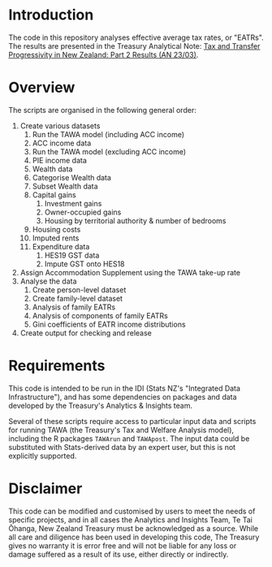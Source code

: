 # Introduction
The code in this repository analyses effective average tax rates, or "EATRs". The results are presented in the Treasury Analytical Note: [Tax and Transfer Progressivity in New Zealand: Part 2 Results (AN 23/03)](https://www.treasury.govt.nz/publications/an/an-23-03).

# Overview
The scripts are organised in the following general order:

1. Create various datasets
    1. Run the TAWA model (including ACC income)
    2. ACC income data
    3. Run the TAWA model (excluding ACC income)
    4. PIE income data
    5. Wealth data
    6. Categorise Wealth data
    7. Subset Wealth data
    8. Capital gains
        1. Investment gains
        2. Owner-occupied gains
        3. Housing by territorial authority & number of bedrooms
    9. Housing costs
    10. Imputed rents
    11. Expenditure data
        1. HES19 GST data
        2. Impute GST onto HES18
2. Assign Accommodation Supplement using the TAWA take-up rate
3. Analyse the data
    1. Create person-level dataset
    2. Create family-level dataset
    3. Analysis of family EATRs
    4. Analysis of components of family EATRs
    5. Gini coefficients of EATR income distributions
4. Create output for checking and release

# Requirements
This code is intended to be run in the IDI (Stats NZ's "Integrated Data Infrastructure"), and has some dependencies on packages and data developed by the Treasury's Analytics & Insights team.

Several of these scripts require access to particular input data and scripts for
running TAWA (the Treasury's Tax and Welfare Analysis model), including
the R packages `TAWArun` and `TAWApost`. The input data could be substituted with
Stats-derived data by an expert user, but this is not explicitly supported.

# Disclaimer
This code can be modified and customised by users to meet the needs of specific
projects, and in all cases the Analytics and Insights Team,
Te Tai Ōhanga, New Zealand Treasury must be acknowledged as a source.
While all care and diligence has been used in developing this code,
The Treasury gives no warranty it is error free and will not be liable for any
loss or damage suffered as a result of its use, either directly or indirectly.